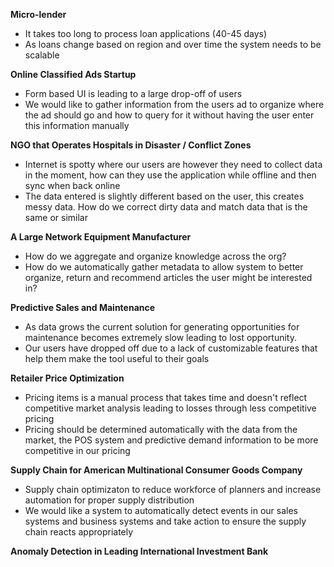 **Micro-lender**

* It takes too long to process loan applications \(40-45 days\)
* As loans change based on region and over time the system needs to be scalable

**Online Classified Ads Startup**

* Form based UI is leading to a large drop-off of users
* We would like to gather information from the users ad to organize where the ad should go and how to query for it without having the user enter this information manually 

**NGO that Operates Hospitals in Disaster / Conflict Zones**

* Internet is spotty where our users are however they need to collect data in the moment, how can they use the application while offline and then sync when back online
* The data entered is slightly different based on the user, this creates messy data. How do we correct dirty data and match data that is the same or similar 

**A Large Network Equipment Manufacturer**

* How do we aggregate and organize knowledge across the org?
* How do we automatically gather metadata to allow system to better organize, return and recommend articles the user might be interested in?

**Predictive Sales and Maintenance**

* As data grows the current solution for generating opportunities for maintenance becomes extremely slow leading to lost opportunity.
* Our users have dropped off due to a lack of customizable features that help them make the tool useful to their goals 

**Retailer Price Optimization**

* Pricing items is a manual process that takes time and doesn't reflect competitive market analysis leading to losses through less competitive pricing
* Pricing should be determined automatically with the data from the market, the POS system and predictive demand information to be more competitive in our pricing 

**Supply Chain for American Multinational Consumer Goods Company**

* Supply chain optimizaton to reduce workforce of planners and increase automation for proper supply distribution
* We would like a system to automatically detect events in our sales systems and business systems and take action to ensure the supply chain reacts appropriately

**Anomaly Detection in Leading International Investment Bank**



